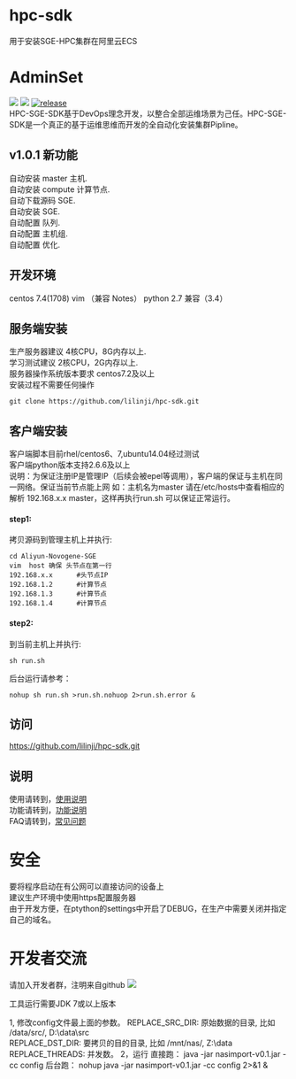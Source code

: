 # hpc-sdk
用于安装SGE-HPC集群在阿里云ECS
# AdminSet
<img src="https://travis-ci.org/guohongze/adminset.svg?branch=master"></img> 
<img src="https://img.shields.io/hexpm/l/plug.svg"></img>
[![release](https://img.shields.io/github/release/guohongze/adminset.svg)](https://github.com/lilinji/hpc-sdk/Aliyun-Novogene-SGE)
<br>
HPC-SGE-SDK基于DevOps理念开发，以整合全部运维场景为己任。HPC-SGE-SDK是一个真正的基于运维思维而开发的全自动化安装集群Pipline。<br>

## v1.0.1 新功能
自动安装 master 主机.<br>
自动安装 compute 计算节点.<br>
自动下载源码 SGE.<br>
自动安装 SGE.<br>
自动配置 队列.<br>
自动配置 主机组.<br>
自动配置 优化.<br>

## 开发环境
centos 7.4(1708)  vim （兼容 Notes） python 2.7 兼容（3.4）<br>

## 服务端安装
生产服务器建议 4核CPU，8G内存以上.<br>
学习测试建议 2核CPU，2G内存以上.<br>
服务器操作系统版本要求 centos7.2及以上<br>
安装过程不需要任何操作<br>
```
git clone https://github.com/lilinji/hpc-sdk.git
```

## 客户端安装
客户端脚本目前rhel/centos6、7,ubuntu14.04经过测试<br>
客户端python版本支持2.6.6及以上<br>
说明：为保证注册IP是管理IP（后续会被epel等调用），客户端的保证与主机在同一网络。保证当前节点能上网 
如：主机名为master  请在/etc/hosts中查看相应的解析 192.168.x.x master，这样再执行run.sh 可以保证正常运行。
#### step1:
拷贝源码到管理主机上并执行:
```
cd Aliyun-Novogene-SGE
vim  host 确保 头节点在第一行 
192.168.x.x      #头节点IP 
192.168.1.2      #计算节点
192.168.1.3      #计算节点
192.168.1.4      #计算节点
```
#### step2:
到当前主机上并执行:
```
sh run.sh
```
后台运行请参考：
```
nohup sh run.sh >run.sh.nohuop 2>run.sh.error &
```

## 访问
https://github.com/lilinji/hpc-sdk.git 


## 说明
使用请转到，<a href="https://github.com/lilinji/hpc-sdk/blob/master/Aliyun-Novogene-SGE/README">使用说明</a><br>
功能请转到，<a href="https://github.com/lilinji/hpc-sdk/blob/master/Aliyun-Novogene-SGE/conf.py">功能说明</a><br>
FAQ请转到，<a href="https://www.baidu.com">常见问题</a>

# 安全
要将程序启动在有公网可以直接访问的设备上<br>
建议生产环境中使用https配置服务器<br>
由于开发方便，在ptython的settings中开启了DEBUG，在生产中需要关闭并指定自己的域名。

# 开发者交流
请加入开发者群，注明来自github
<img src="https://github.com/lilinji/hpc-sdk/blob/master/Aliyun-Novogene-SGE/1.png"></img>







工具运行需要JDK 7或以上版本

1, 修改config文件最上面的参数。
    REPLACE_SRC_DIR: 原始数据的目录, 比如 /data/src/, D:\data\src\
    REPLACE_DST_DIR: 要拷贝的目的目录, 比如  /mnt/nas/, Z:\data\
    REPLACE_THREADS: 并发数。
2，运行
    直接跑： java -jar nasimport-v0.1.jar -cc config
    后台跑： nohup java -jar nasimport-v0.1.jar -cc config 2>&1 &

